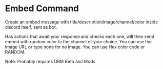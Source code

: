 # Embed Command
Create an embed message with title/description/image/channel/color inside discord itself, sent as bot.

Has actions that await your response and checks each one, will then send embed with random color to the channel of your choice.
You can use the image URL or type none for no image.
You can use Hex color code or RANDOM.

Note: Probably requires DBM Beta and Mods.